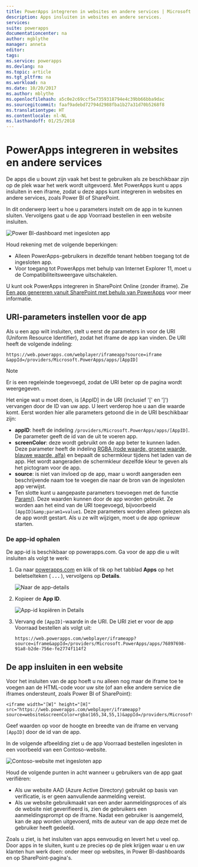 ```yaml
---
title: PowerApps integreren in websites en andere services | Microsoft Docs
description: Apps insluiten in websites en andere services.
services: 
suite: powerapps
documentationcenter: na
author: mgblythe
manager: anneta
editor: 
tags: 
ms.service: powerapps
ms.devlang: na
ms.topic: article
ms.tgt_pltfrm: na
ms.workload: na
ms.date: 10/20/2017
ms.author: mblythe
ms.openlocfilehash: a5c0e2c69ccf5e7359318794e4c39bb66bba9dac
ms.sourcegitcommit: faaf9adebd72794d2988fba1b27a31d70b5268f8
ms.translationtype: HT
ms.contentlocale: nl-NL
ms.lasthandoff: 01/25/2018
---
```

# <a name="integrate-powerapps-into-websites-and-other-services"></a>PowerApps integreren in websites en andere services
De apps die u bouwt zijn vaak het best te gebruiken als ze beschikbaar zijn op de plek waar het werk wordt uitgevoerd. Met PowerApps kunt u apps insluiten in een iframe, zodat u deze apps kunt integreren in websites en andere services, zoals Power BI of SharePoint.

In dit onderwerp leert u hoe u parameters instelt om de app in te kunnen sluiten. Vervolgens gaat u de app Voorraad bestellen in een website insluiten.

![Power BI-dashboard met ingesloten app](media/embed-apps-dev/embed-dashboard.png)

Houd rekening met de volgende beperkingen:

* Alleen PowerApps-gebruikers in dezelfde tenant hebben toegang tot de ingesloten app.
* Voor toegang tot PowerApps met behulp van Internet Explorer 11, moet u de Compatibiliteitsweergave uitschakelen.

U kunt ook PowerApps integreren in SharePoint Online (zonder iframe). Zie [Een app genereren vanuit SharePoint met behulp van PowerApps](generate-app-from-sharepoint-list-interface.md) voor meer informatie.

## <a name="set-uri-parameters-for-your-app"></a>URI-parameters instellen voor de app
Als u een app wilt insluiten, stelt u eerst de parameters in voor de URI (Uniform Resource Identifier), zodat het iframe de app kan vinden. De URI heeft de volgende indeling:

```
https://web.powerapps.com/webplayer/iframeapp?source=iframe
&appId=/providers/Microsoft.PowerApps/apps/[AppID]
```

> [!NOTE]
> Er is een regeleinde toegevoegd, zodat de URI beter op de pagina wordt weergegeven.

Het enige wat u moet doen, is [AppID] in de URI (inclusief '[' en ']') vervangen door de ID van uw app. U leert verderop hoe u aan die waarde komt. Eerst worden hier alle parameters getoond die in de URI beschikbaar zijn:

* **appID**: heeft de indeling `/providers/Microsoft.PowerApps/apps/[AppID]`. De parameter geeft de id van de uit te voeren app.
* **screenColor**: deze wordt gebruikt om de app beter te kunnen laden. Deze parameter heeft de indeling [RGBA (rode waarde, groene waarde, blauwe waarde, alfa)](functions/function-colors.md) en bepaalt de schermkleur tijdens het laden van de app. Het wordt aangeraden de schermkleur dezelfde kleur te geven als het pictogram voor de app.
* **source**: is niet van invloed op de app, maar u wordt aangeraden een beschrijvende naam toe te voegen die naar de bron van de ingesloten app verwijst.
* Ten slotte kunt u aangepaste parameters toevoegen met de functie [Param()](functions/function-param.md). Deze waarden kunnen door de app worden gebruikt. Ze worden aan het eind van de URI toegevoegd, bijvoorbeeld `[AppID]&amp;param1=value1`. Deze parameters worden alleen gelezen als de app wordt gestart. Als u ze wilt wijzigen, moet u de app opnieuw starten.

### <a name="get-the-app-id"></a>De app-id ophalen
De app-id is beschikbaar op powerapps.com. Ga voor de app die u wilt insluiten als volgt te werk:

1. Ga naar [powerapps.com](https://powerapps.microsoft.com) en klik of tik op het tabblad **Apps** op het beletselteken ( **. . .** ), vervolgens op **Details**.
   
    ![Naar de app-details](media/embed-apps-dev/details.png)
2. Kopieer de **App ID**.
   
    ![App-id kopiëren in Details](media/embed-apps-dev/app-id.png)
3. Vervang de `[AppID]`-waarde in de URI. De URI ziet er voor de app Voorraad bestellen als volgt uit:
   
    ```
    https://web.powerapps.com/webplayer/iframeapp?source=iframe&appId=/providers/Microsoft.PowerApps/apps/76897698-91a8-b2de-756e-fe2774f114f2
    ```

## <a name="embed-your-app-in-a-website"></a>De app insluiten in een website
Voor het insluiten van de app hoeft u nu alleen nog maar de iframe toe te voegen aan de HTML-code voor uw site (of aan elke andere service die iframes ondersteunt, zoals Power BI of SharePoint):

```
<iframe width="[W]" height="[H]" src="https://web.powerapps.com/webplayer/iframeapp?source=website&screenColor=rgba(165,34,55,1)&appId=/providers/Microsoft.PowerApps/apps/[AppID]"/>
```

Geef waarden op voor de hoogte en breedte van de iframe en vervang `[AppID]` door de id van de app.

In de volgende afbeelding ziet u de app Voorraad bestellen ingesloten in een voorbeeld van een Contoso-website.

![Contoso-website met ingesloten app](media/embed-apps-dev/contoso-website.png)

Houd de volgende punten in acht wanneer u gebruikers van de app gaat verifiëren:

* Als uw website AAD (Azure Active Directory) gebruikt op basis van verificatie, is er geen aanvullende aanmelding vereist.
* Als uw website gebruikmaakt van een ander aanmeldingsproces of als de website niet geverifieerd is, zien de gebruikers een aanmeldingsprompt op de iframe. Nadat een gebruiker is aangemeld, kan de app worden uitgevoerd, mits de auteur van de app deze met de gebruiker heeft gedeeld.

Zoals u ziet, is het insluiten van apps eenvoudig en levert het u veel op. Door apps in te sluiten, kunt u ze precies op de plek krijgen waar u en uw klanten hun werk doen: onder meer op websites, in Power BI-dashboards en op SharePoint-pagina's.

